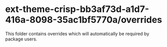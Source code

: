 # ext-theme-crisp-bb3af73d-a1d7-416a-8098-35ac1bf5770a/overrides

This folder contains overrides which will automatically be required by package users.
